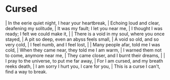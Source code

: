 Cursed
======

| In the eerie quiet night, I hear your heartbreak,
| Echoing loud and clear, deafening my solitude,
| It was my fault; I let you near me,
| I thought I was ready; I felt we could make it,
| 
| There is a void in my soul, where you once stayed,
| A pit so deep, even an abyss feels small,
| A void so old, and so very cold,
| I feel numb, and I feel lost,
| 
| Many people afar, told me I was cold,
| When they came near, they told me I am warm,
| I warned them not to come, anymore near me,
| They came closer, and I burnt their dreams,
| 
| I pray to the universe, to put me far away,
| For I am cursed, and my breath reeks death,
| I am sorry I hurt you, I care for you,
| This is a curse I can\'t, find a way to break.
